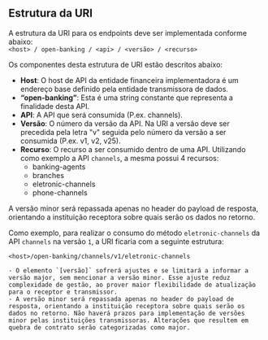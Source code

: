 ## Estrutura da URI

A estrutura da URI para os endpoints deve ser implementada conforme abaixo:  
`<host> / open-banking / <api> / <versão> / <recurso>`

Os componentes desta estrutura de URI estão descritos abaixo:

* **Host**: O host de API da entidade financeira implementadora é um endereço base definido pela entidade transmissora de dados.
* **“open-banking”**: Esta é uma string constante que representa a finalidade desta API.
* **API**: A API que será consumida (P.ex. channels).
* **Versão**: O número da versão da API. Na URI a versão deve ser precedida pela letra "v" seguida pelo número da versão a ser consumida (P.ex. v1, v2, v25).
* **Recurso**: O recurso a ser consumido dentro de uma API. Utilizando como exemplo a API `channels`, a mesma possui 4 recursos:
	- banking-agents
    - branches
    - eletronic-channels
	- phone-channels
	
A versão minor será repassada apenas no header do payload de resposta, orientando a instituição receptora sobre quais serão os dados no retorno.
	
Como exemplo, para realizar o consumo do método `eletronic-channels` da API `channels` na versão `1`, a URI ficaria com a seguinte estrutura:  

`<host>/open-banking/channels/v1/eletronic-channels`



	- O elemento `[versão]` sofrerá ajustes e se limitará a informar a versão major, sem mencionar a versão minor. Esse ajuste reduz complexidade de gestão, ao prover maior flexibilidade de atualização para o receptor e transmissor.
	- A versão minor será repassada apenas no header do payload de resposta, orientando a instituição receptora sobre quais serão os dados no retorno. Não haverá prazos para implementação de versões minor pelas instituições transmissoras. Alterações que resultem em quebra de contrato serão categorizadas como major.